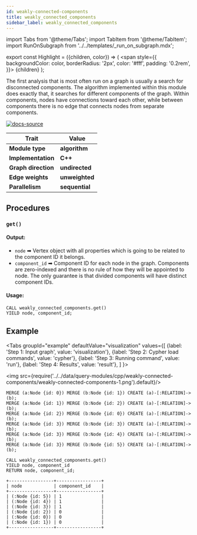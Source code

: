 ```yaml
---
id: weakly-connected-components
title: weakly_connected_components
sidebar_label: weakly_connected_components
---
```


import Tabs from '@theme/Tabs';
import TabItem from '@theme/TabItem';
import RunOnSubgraph from '../../templates/_run_on_subgraph.mdx';

export const Highlight = ({children, color}) => (
  <span
    style={{
      backgroundColor: color,
      borderRadius: '2px',
      color: '#fff',
      padding: '0.2rem',
    }}>
    {children}
  </span>
);

The first analysis that is most often run on a graph is usually a search for disconnected components.
The algorithm implemented within this module does exactly that, it searches for different components of
the graph. Within components, nodes have connections toward each other, while between components there
is no edge that connects nodes from separate components.

[![docs-source](https://img.shields.io/badge/source-weakly_connected_components-FB6E00?logo=github&style=for-the-badge)](https://github.com/memgraph/mage/blob/main/cpp/connectivity_module/connectivity_module.cpp)

| Trait               | Value                                                 |
| ------------------- | ----------------------------------------------------- |
| **Module type**     | <Highlight color="#FB6E00">**algorithm**</Highlight>  |
| **Implementation**  | <Highlight color="#FB6E00">**C++**</Highlight>        |
| **Graph direction** | <Highlight color="#FB6E00">**undirected**</Highlight> |
| **Edge weights**    | <Highlight color="#FB6E00">**unweighted**</Highlight> |
| **Parallelism**     | <Highlight color="#FB6E00">**sequential**</Highlight> |

## Procedures

<RunOnSubgraph/>

### `get()`

#### Output:

* `node` ➡ Vertex object with all properties which is going to be related to the component ID it belongs.
* `component_id` ➡ Component ID for each node in the graph. Components are zero-indexed and there is no rule of how they will be appointed to node. The only guarantee is that divided components will have distinct component IDs.

#### Usage:
```cypher
CALL weakly_connected_components.get()
YIELD node, component_id;
```

## Example

<Tabs
  groupId="example"
  defaultValue="visualization"
  values={[
    {label: 'Step 1: Input graph', value: 'visualization'},
    {label: 'Step 2: Cypher load commands', value: 'cypher'},
    {label: 'Step 3: Running command', value: 'run'},
    {label: 'Step 4: Results', value: 'result'},
  ]
}>
  <TabItem value="visualization">

  <img src={require('../../data/query-modules/cpp/weakly-connected-components/weakly-connected-components-1.png').default}/>

  </TabItem>


  <TabItem value="cypher">

```cypher
MERGE (a:Node {id: 0}) MERGE (b:Node {id: 1}) CREATE (a)-[:RELATION]->(b);
MERGE (a:Node {id: 1}) MERGE (b:Node {id: 2}) CREATE (a)-[:RELATION]->(b);
MERGE (a:Node {id: 2}) MERGE (b:Node {id: 0}) CREATE (a)-[:RELATION]->(b);
MERGE (a:Node {id: 3}) MERGE (b:Node {id: 3}) CREATE (a)-[:RELATION]->(b);
MERGE (a:Node {id: 3}) MERGE (b:Node {id: 4}) CREATE (a)-[:RELATION]->(b);
MERGE (a:Node {id: 3}) MERGE (b:Node {id: 5}) CREATE (a)-[:RELATION]->(b);
```

  </TabItem>

  <TabItem value="run">

```cypher
CALL weakly_connected_components.get()
YIELD node, component_id
RETURN node, component_id;
```

  </TabItem>


  <TabItem value="result">

```plaintext
+-----------------+-----------------+
| node            | component_id    |
+-----------------+-----------------+
| (:Node {id: 5}) | 1               |
| (:Node {id: 4}) | 1               |
| (:Node {id: 3}) | 1               |
| (:Node {id: 2}) | 0               |
| (:Node {id: 0}) | 0               |
| (:Node {id: 1}) | 0               |
+-----------------+-----------------+
```

  </TabItem>

</Tabs>

